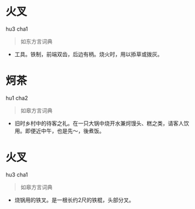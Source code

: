 # 火叉
hu3 cha1
> 如东方言词典
- 工具。铁制，前端双齿，后边有柄。烧火时，用以掭草或拨灰。

# 炣茶
hu1 cha2
> 如皋方言词典
- 旧时乡村中的待客之礼。在一只大锅中烧开水兼炣馒头、糕之类，请客人饮用。即便近中午，也是先～，後煮饭。

# 火叉
hu3 cha1
> 如皋方言词典
- 烧锅用的铁叉。是一根长约2尺的铁棍，头部分叉。
